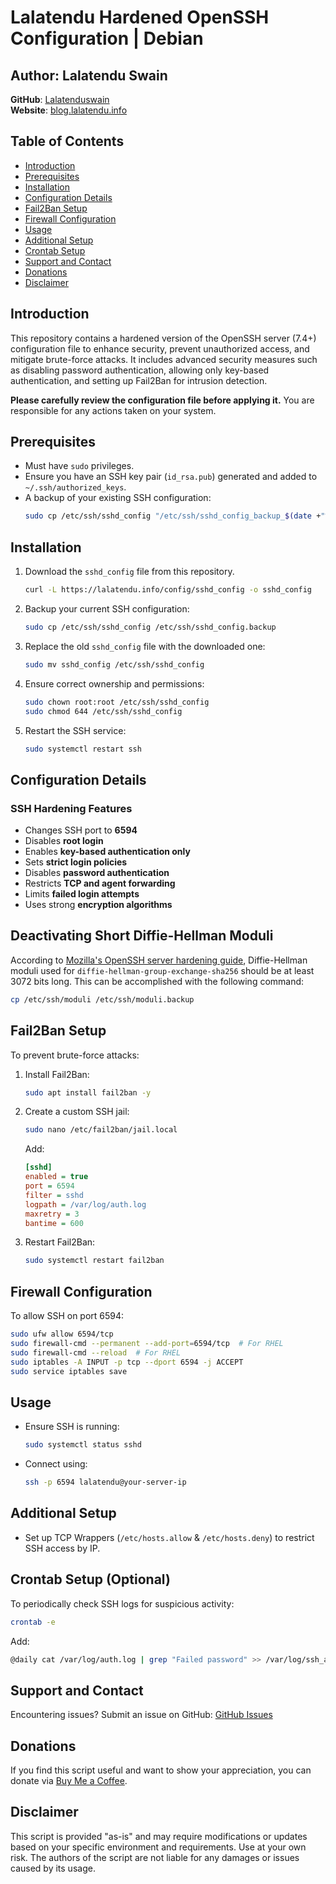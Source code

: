 # Lalatendu Hardened OpenSSH Configuration | Debian

## Author: Lalatendu Swain
**GitHub**: [Lalatenduswain](https://github.com/Lalatenduswain/)  
**Website**: [blog.lalatendu.info](https://blog.lalatendu.info/)  

## Table of Contents
- [Introduction](#introduction)
- [Prerequisites](#prerequisites)
- [Installation](#installation)
- [Configuration Details](#configuration-details)
- [Fail2Ban Setup](#fail2ban-setup)
- [Firewall Configuration](#firewall-configuration)
- [Usage](#usage)
- [Additional Setup](#additional-setup)
- [Crontab Setup](#crontab-setup)
- [Support and Contact](#support-and-contact)
- [Donations](#donations)
- [Disclaimer](#disclaimer)

## Introduction
This repository contains a hardened version of the OpenSSH server (7.4+) configuration file to enhance security, prevent unauthorized access, and mitigate brute-force attacks. It includes advanced security measures such as disabling password authentication, allowing only key-based authentication, and setting up Fail2Ban for intrusion detection.

**Please carefully review the configuration file before applying it.** You are responsible for any actions taken on your system.

## Prerequisites
- Must have `sudo` privileges.
- Ensure you have an SSH key pair (`id_rsa.pub`) generated and added to `~/.ssh/authorized_keys`.
- A backup of your existing SSH configuration:
  ```bash
  sudo cp /etc/ssh/sshd_config "/etc/ssh/sshd_config_backup_$(date +"%Y%m%d%H%M%S")"
  ```

## Installation
1. Download the `sshd_config` file from this repository.
   ```bash
   curl -L https://lalatendu.info/config/sshd_config -o sshd_config
   ```
2. Backup your current SSH configuration:
   ```bash
   sudo cp /etc/ssh/sshd_config /etc/ssh/sshd_config.backup
   ```
3. Replace the old `sshd_config` file with the downloaded one:
   ```bash
   sudo mv sshd_config /etc/ssh/sshd_config
   ```
4. Ensure correct ownership and permissions:
   ```bash
   sudo chown root:root /etc/ssh/sshd_config
   sudo chmod 644 /etc/ssh/sshd_config
   ```
5. Restart the SSH service:
   ```bash
   sudo systemctl restart ssh
   ```

## Configuration Details
### SSH Hardening Features
- Changes SSH port to **6594**
- Disables **root login**
- Enables **key-based authentication only**
- Sets **strict login policies**
- Disables **password authentication**
- Restricts **TCP and agent forwarding**
- Limits **failed login attempts**
- Uses strong **encryption algorithms**

## Deactivating Short Diffie-Hellman Moduli
According to [Mozilla's OpenSSH server hardening guide](https://infosec.mozilla.org/guidelines/openssh#modern-openssh-67), Diffie-Hellman moduli used for `diffie-hellman-group-exchange-sha256` should be at least 3072 bits long. This can be accomplished with the following command:
```bash
cp /etc/ssh/moduli /etc/ssh/moduli.backup
```

## Fail2Ban Setup
To prevent brute-force attacks:
1. Install Fail2Ban:
   ```bash
   sudo apt install fail2ban -y
   ```
2. Create a custom SSH jail:
   ```bash
   sudo nano /etc/fail2ban/jail.local
   ```
   Add:
   ```ini
   [sshd]
   enabled = true
   port = 6594
   filter = sshd
   logpath = /var/log/auth.log
   maxretry = 3
   bantime = 600
   ```
3. Restart Fail2Ban:
   ```bash
   sudo systemctl restart fail2ban
   ```

## Firewall Configuration
To allow SSH on port 6594:
```bash
sudo ufw allow 6594/tcp
sudo firewall-cmd --permanent --add-port=6594/tcp  # For RHEL
sudo firewall-cmd --reload  # For RHEL
sudo iptables -A INPUT -p tcp --dport 6594 -j ACCEPT
sudo service iptables save
```

## Usage
- Ensure SSH is running:
  ```bash
  sudo systemctl status sshd
  ```
- Connect using:
  ```bash
  ssh -p 6594 lalatendu@your-server-ip
  ```

## Additional Setup
- Set up TCP Wrappers (`/etc/hosts.allow` & `/etc/hosts.deny`) to restrict SSH access by IP.

## Crontab Setup (Optional)
To periodically check SSH logs for suspicious activity:
```bash
crontab -e
```
Add:
```bash
@daily cat /var/log/auth.log | grep "Failed password" >> /var/log/ssh_attempts.log
```

## Support and Contact
Encountering issues? Submit an issue on GitHub:
[GitHub Issues](https://github.com/Lalatenduswain/hardened-ssh-config/issues)

## Donations
If you find this script useful and want to show your appreciation, you can donate via [Buy Me a Coffee](https://www.buymeacoffee.com/lalatendu.swain).

## Disclaimer
This script is provided "as-is" and may require modifications or updates based on your specific environment and requirements. Use at your own risk. The authors of the script are not liable for any damages or issues caused by its usage.

